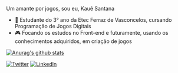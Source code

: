  
 Um amante por jogos, sou eu, Kauê Santana
 
 - 📖 Estudante do 3° ano da Etec Ferraz de Vasconcelos, cursando Programação de Jogos Digitais
 - 🎮 Focando os estudos no Front-end e futuramente, usando os conhecimentos adquiridos, em criação de jogos
 
[![Anurag's github stats](https://github-readme-stats.vercel.app/api?username=K9wolf-k9&show_icons=true&theme=tokyonight)](https://github.com/anuraghazra/github-readme-stats)

[![Twitter](https://img.shields.io/twitter/url?style=social&url=https%3A%2F%2Ftwitter.com%2FK9Wolfer)](https://twitter.com/K9Wolfer)
[![LinkedIn](https://img.shields.io/badge/-LinkedIn-blue?style=flat&logo=Linkedin&logoColor=white)](https://www.linkedin.com/in/kauê-santana-607a94202/)
